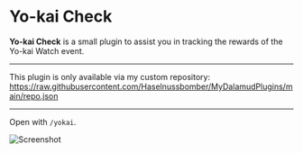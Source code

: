 # Yo-kai Check

**Yo-kai Check** is a small plugin to assist you in tracking the rewards of the Yo-kai Watch event.

---

This plugin is only available via my custom repository:  
https://raw.githubusercontent.com/Haselnussbomber/MyDalamudPlugins/main/repo.json

---

Open with `/yokai`.

![Screenshot](https://github.com/Haselnussbomber/YokaiCheck/assets/96642047/5394572a-5028-40fb-af22-8b94247df813)
